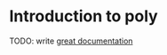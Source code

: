 # Introduction to poly

TODO: write [great documentation](http://jacobian.org/writing/what-to-write/)
